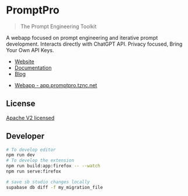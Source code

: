 # PromptPro

> The Prompt Engineering Toolkit

A webapp focused on prompt engineering and iterative prompt development. Interacts directly with ChatGPT API. Privacy focused, Bring Your Own API Keys.

- [Website](https://promptpro.tznc.net)
- [Documentation](https://promptpro.tznc.net/docs)
- [Blog](https://promptpro.tznc.net/blog)
<!-- - [Blog](https://promptpro.tznc.net/blog) -->
- [Webapp - app.promptpro.tznc.net](https://app.promptpro.tznc.net)

## License

[Apache V2 licensed](./LICENSE)

## Developer

```bash
# To develop editor
npm run dev
# To develop the extension
npm run build:app:firefox -- --watch
npm run serve:firefox

# save sb studio changes locally
supabase db diff -f my_migration_file
```